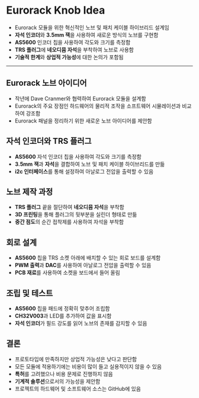 # Eurorack Knob Idea


* Eurorack 모듈을 위한 혁신적인 노브 및 패치 케이블 하이브리드 설계임
* **자석 인코더**와 **3.5mm 잭**을 사용하여 새로운 방식의 노브를 구현함
* **AS5600** 인코더 칩을 사용하여 각도와 크기를 측정함
* **TRS 플러그**에 **네오디뮴 자석**을 부착하여 노브로 사용함
* **기술적 한계**와 **상업적 가능성**에 대한 논의가 포함됨

---

Eurorack 노브 아이디어
----------------

* 작년에 Dave Cranmer와 협력하여 Eurorack 모듈을 설계함
* Eurorack의 주요 장점인 하드웨어의 물리적 조작을 소프트웨어 시뮬레이션과 비교하여 강조함
* Eurorack 패널을 정리하기 위한 새로운 노브 아이디어를 제안함

자석 인코더와 TRS 플러그
---------------

* **AS5600** 자석 인코더 칩을 사용하여 각도와 크기를 측정함
* **3.5mm 잭**과 **자석**을 결합하여 노브 및 패치 케이블 하이브리드를 만듦
* **i2c 인터페이스**를 통해 설정하여 아날로그 전압을 출력할 수 있음

노브 제작 과정
--------

* **TRS 플러그** 끝을 절단하여 **네오디뮴 자석**을 부착함
* **3D 프린팅**을 통해 플러그의 뒷부분을 실린더 형태로 만듦
* **중간 점도**의 순간 접착제를 사용하여 자석을 부착함

회로 설계
-----

* **AS5600** 칩을 TRS 소켓 아래에 배치할 수 있는 회로 보드를 설계함
* **PWM 출력**과 **DAC**를 사용하여 아날로그 전압을 출력할 수 있음
* **PCB 재료**를 사용하여 소켓을 보드에서 들어 올림

조립 및 테스트
--------

* **AS5600** 칩을 패드에 정확히 맞추어 조립함
* **CH32V003**과 LED를 추가하여 값을 표시함
* **자석 인코더**가 필드 강도를 읽어 노브의 존재를 감지할 수 있음

결론
--

* 프로토타입에 만족하지만 상업적 가능성은 낮다고 판단함
* 모든 모듈에 적용하기에는 비용이 많이 들고 실용적이지 않을 수 있음
* **특허**를 고려했으나 비용 문제로 진행하지 않음
* **기계적 솔루션**으로서의 가능성을 제안함
* 프로젝트의 하드웨어 및 소프트웨어 소스는 GitHub에 있음
